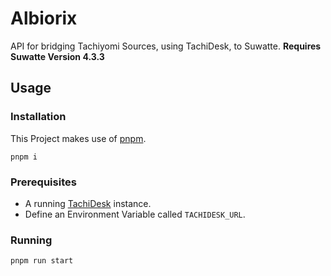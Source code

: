 # Albiorix

API for bridging Tachiyomi Sources, using TachiDesk, to Suwatte.
**Requires Suwatte Version 4.3.3**

## Usage

### Installation

This Project makes use of [pnpm](<https://pnpm.io/installation>).

```shell
pnpm i
```

### Prerequisites

- A running [TachiDesk](<https://github.com/Suwayomi/Tachidesk-Server>) instance.
- Define an Environment Variable called `TACHIDESK_URL`.

### Running

```shell
pnpm run start
```
